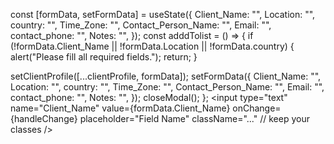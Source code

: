 const [formData, setFormData] = useState({
  Client_Name: "",
  Location: "",
  country: "",
  Time_Zone: "",
  Contact_Person_Name: "",
  Email: "",
  contact_phone: "",
  Notes: "",
});
const adddTolist = () => {
  if (!formData.Client_Name || !formData.Location || !formData.country) {
    alert("Please fill all required fields.");
    return;
  }

  setClientProfile([...clientProfile, formData]);
  setFormData({
    Client_Name: "",
    Location: "",
    country: "",
    Time_Zone: "",
    Contact_Person_Name: "",
    Email: "",
    contact_phone: "",
    Notes: "",
  });
  closeModal();
};
<input
  type="text"
  name="Client_Name"
  value={formData.Client_Name}
  onChange={handleChange}
  placeholder="Field Name"
  className="..." // keep your classes
/>
